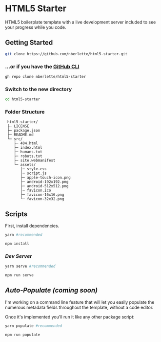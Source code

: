 # HTML5 Starter

HTML5 boilerplate template with a live development server included to see your progress while you code.

## **Getting Started**

```bash
git clone https://github.com/nberlette/html5-starter.git
```

### **...or if you have the [GitHub CLI](https://cli.github.com/)**

```bash
gh repo clone nberlette/html5-starter
```

### **Switch to the new directory**

```bash
cd html5-starter
```

### **Folder Structure**

```less
 html5-starter/
 ├─ LICENSE
 ├─ package.json
 ├─ README.md
 └─ src/
    ├─ 404.html
    ├─ index.html
    ├─ humans.txt
    ├─ robots.txt
    ├─ site.webmanifest
    └─ assets/
       │─ style.css
       │─ script.js
       ├─ apple-touch-icon.png
       ├─ android-192x192.png
       ├─ android-512x512.png
       │─ favicon.ico
       ├─ favicon-16x16.png
       └─ favicon-32x32.png
```

## **Scripts**

First, install dependencies.

```bash
yarn #recommended
```

```bash
npm install
```

### ***Dev Server***

```bash
yarn serve #recommended
```

```bash
npm run serve
```

## ***Auto-Populate (coming soon)***

I'm working on a command line feature that will let you easily populate the numerous metadata fields throughout the template, without a code editor.

Once it's implemented you'll run it like any other package script:

```bash
yarn populate #recommended
```

```bash
npm run populate
```
